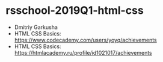 # rsschool-2019Q1-html-css

- Dmitriy Garkusha
- HTML CSS Basics: https://www.codecademy.com/users/yoyq/achievements
- HTML CSS Basics: https://htmlacademy.ru/profile/id1021017/achievements

